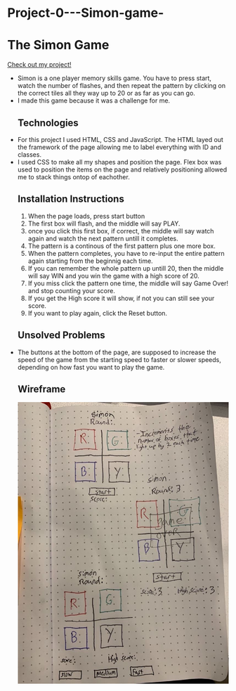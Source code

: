 # Project-0---Simon-game-
<h1>The Simon Game</h1>
<a href="https://myles-richard.github.io/Project-0---Simon-game-/">Check out my project!</a>
<ul>
  <li>Simon is a one player memory skills game. You have to press start, watch the number of flashes, and then repeat the pattern by clicking on the correct tiles all they way up to 20 or as far as you can go. </li>
  <li>I made this game because it was a challenge for me. </li>
  <h2>Technologies</h2>
  <li>For this project I used HTML, CSS and JavaScript. The HTML layed out the framework of the page allowing me to label everything with ID and classes.</li>
  <li>I used CSS to make all my shapes and position the page. Flex box was used to position the items on the page and relatively positioning allowed me to stack things ontop of eachother.</li>
  <h2>Installation Instructions</h2>
  <ol>
  <li>When the page loads, press start button</li>
  <li>The first box will flash, and the middle will say PLAY.</li>
  <li>once you click this first box, if correct, the middle will say watch again and watch the next pattern untill it completes.</li>
   <li>The pattern is a continous of the first pattern plus one more box.</li>
  <li>When the pattern completes, you have to re-input the entire pattern again starting from the beginnig each time.</li>
  <li>If you can remember the whole pattern up untill 20, then the middle will say WIN and you win the game with a high score of 20.</li>
  <li>If you miss click the pattern one time, the middle will say Game Over! and stop counting your score.</li>
  <li>If you get the High score it will show, if not you can still see your score.</li>
  <li>If you want to play again, click the Reset button.</li>
  </ol>
  <h2>Unsolved Problems</h2>
  <li>The buttons at the bottom of the page, are supposed to increase the speed of the game from the starting speed to faster or slower speeds, depending on how fast you want to play the game.</li>

<h2>Wireframe</h2>
<img src="./Assets/IMG_1117.JPG" />